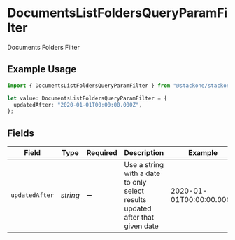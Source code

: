 # DocumentsListFoldersQueryParamFilter

Documents Folders Filter

## Example Usage

```typescript
import { DocumentsListFoldersQueryParamFilter } from "@stackone/stackone-client-ts/sdk/models/operations";

let value: DocumentsListFoldersQueryParamFilter = {
  updatedAfter: "2020-01-01T00:00:00.000Z",
};
```

## Fields

| Field                                                                         | Type                                                                          | Required                                                                      | Description                                                                   | Example                                                                       |
| ----------------------------------------------------------------------------- | ----------------------------------------------------------------------------- | ----------------------------------------------------------------------------- | ----------------------------------------------------------------------------- | ----------------------------------------------------------------------------- |
| `updatedAfter`                                                                | *string*                                                                      | :heavy_minus_sign:                                                            | Use a string with a date to only select results updated after that given date | 2020-01-01T00:00:00.000Z                                                      |
